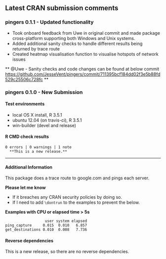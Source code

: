 ## Latest CRAN submission comments

### pingers 0.1.1 - Updated functionality
- Took onboard feedback from Uwe in original commit and made package cross-platform supporting both Windows and Unix systems.
- Added additional sanity checks to handle different results being returned by trace route
- Created heatmap visualisation function to visualise hotspots of network issues

** @Uwe - Sanity checks and code changes can be found at below commit  https://github.com/JesseVent/pingers/commit/711395bcf184dd02f3e5b88fd529c25506c728fc **

### pingers 0.1.0 - New Submission

#### Test environments
* local OS X install, R 3.5.1
* ubuntu 12.04 (on travis-ci), R 3.5.1
* win-builder (devel and release)

#### R CMD check results

```
0 errors | 0 warnings | 1 note
  **This is a new release.**
```

---

#### Additional Information 

This package does a trace route to google.com and pings each server.

**Please let me know**

- If it breaches any CRAN security policies by doing so.
- If I need to add `\dontrun` to the examples to prevent the below.

**Examples with CPU or elapsed time > 5s**

```
                  user system elapsed
ping_capture     0.015  0.010   6.857
get_destinations 0.010  0.008   7.736
```

#### Reverse dependencies

This is a new release, so there are no reverse dependencies.
